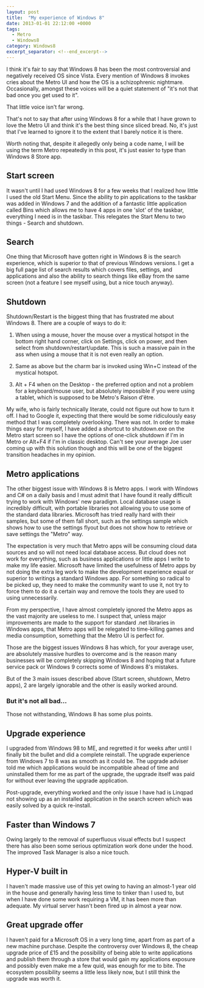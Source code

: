 ```yaml
---
layout: post
title:  "My experience of Windows 8"
date: 2013-01-01 22:12:00 +0000
tags:
  - Metro
  - Windows8
category: Windows8
excerpt_separator: <!--end_excerpt-->
---
```


I think it's fair to say that Windows 8 has been the most controversial and negatively received OS since Vista. Every mention of Windows 8 invokes cries about the Metro UI and how the OS is a schizophrenic nightmare. Occasionally, amongst these voices will be a quiet statement of "it's not that bad once you get used to it".
<!--end_excerpt-->
That little voice isn't far wrong.

That's not to say that after using Windows 8 for a while that I have grown to love the Metro UI and think it's the best thing since sliced bread. No, it's just that I've learned to ignore it to the extent that I barely notice it is there.

Worth noting that, despite it allegedly only being a code name, I will be using the term Metro repeatedly in this post, it's just easier to type than Windows 8 Store app.

## Start screen
It wasn't until I had used Windows 8 for a few weeks that I realized how little I used the old Start Menu. Since the ability to pin applications to the taskbar was added in Windows 7 and the addition of a fantastic little application called Bins which allows me to have 4 apps in one 'slot' of the taskbar, everything I need is in the taskbar. This relegates the Start Menu to two things - Search and shutdown.

## Search
One thing that Microsoft have gotten right in Windows 8 is the search experience, which is superior to that of previous Windows versions. I get a big full page list of search results which covers files, settings, and applications and also the ability to search things like eBay from the same screen (not a feature I see myself using, but a nice touch anyway).

## Shutdown
Shutdown/Restart is the biggest thing that has frustrated me about Windows 8. There are a couple of ways to do it:

1. When using a mouse, hover the mouse over a mystical hotspot in the bottom right hand corner, click on Settings, click on power, and then select from shutdown/restart/update. This is such a massive pain in the ass when using a mouse that it is not even really an option.

2. Same as above but the charm bar is invoked using Win+C instead of the mystical hotspot.

3. Alt + F4 when on the Desktop - the preferred option and not a problem for a keyboard/mouse user, but absolutely impossible if you were using a tablet, which is supposed to be Metro's Raison d'être.

My wife, who is fairly technically literate, could not figure out how to turn it off. I had to Google it, expecting that there would be some ridiculously easy method that I was completely overlooking. There was not. In order to make things easy for myself, I have added a shortcut to shutdown.exe on the Metro start screen so I have the options of one-click shutdown if I'm in Metro or Alt+F4 if I'm in classic desktop. Can't see your average Joe user coming up with this solution though and this will be one of the biggest transition headaches in my opinion.

## Metro applications
The other biggest issue with Windows 8 is Metro apps. I work with Windows and C# on a daily basis and I must admit that I have found it really difficult trying to work with Windows' new paradigm. Local database usage is incredibly difficult, with portable libraries not allowing you to use some of the standard data libraries. Microsoft has tried really hard with their samples, but some of them fall short, such as the settings sample which shows how to use the settings flyout but does not show how to retrieve or save settings the "Metro" way.

The expectation is very much that Metro apps will be consuming cloud data sources and so will not need local database access. But cloud does not work for everything, such as business applications or little apps I write to make my life easier. Microsoft have limited the usefulness of Metro apps by not doing the extra leg work to make the development experience equal or superior to writings a standard Windows app. For something so radical to be picked up, they need to make the community want to use it, not try to force them to do it a certain way and remove the tools they are used to using unnecessarily.

From my perspective, I have almost completely ignored the Metro apps as the vast majority are useless to me. I suspect that, unless major improvements are made to the support for standard .net libraries in Windows apps, that Metro apps will be relegated to time-killing games and media consumption, something that the Metro UI is perfect for.

Those are the biggest issues Windows 8 has which, for your average user, are absolutely massive hurdles to overcome and is the reason many businesses will be completely skipping Windows 8 and hoping that a future service pack or Windows 9 corrects some of Windows 8's mistakes.

But of the 3 main issues described above (Start screen, shutdown, Metro apps), 2 are largely ignorable and the other is easily worked around.

### But it's not all bad...

Those not withstanding, Windows 8 has some plus points.

## Upgrade experience
I upgraded from Windows 98 to ME, and regretted it for weeks after until I finally bit the bullet and did a complete reinstall. The upgrade experience from Windows 7 to 8 was as smooth as it could be. The upgrade adviser told me which applications would be incompatible ahead of time and uninstalled them for me as part of the upgrade, the upgrade itself was paid for without ever leaving the upgrade application.

Post-upgrade, everything worked and the only issue I have had is Linqpad not showing up as an installed application in the search screen which was easily solved by a quick re-install.

## Faster than Windows 7
Owing largely to the removal of superfluous visual effects but I suspect there has also been some serious optimization work done under the hood. The improved Task Manager is also a nice touch.

## Hyper-V built in
I haven't made massive use of this yet owing to having an almost-1 year old in the house and generally having less time to tinker than I used to, but when I have done some work requiring a VM, it has been more than adequate. My virtual server hasn't been fired up in almost a year now.

## Great upgrade offer
I haven't paid for a Microsoft OS in a very long time, apart from as part of a new machine purchase. Despite the controversy over Windows 8, the cheap upgrade price of £15 and the possibility of being able to write applications and publish them through a store that would gain my applications exposure and possibly even make me a few quid, was enough for me to bite. The ecosystem possibility seems a little less likely now, but I still think the upgrade was worth it.
